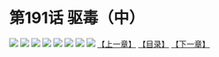 # 第191话 驱毒（中）
![](https://mhpic.xiaomingtaiji.net/comic/D/斗破苍穹拆分版/191话/1.jpg-zymk.middle.webp)
![](https://mhpic.xiaomingtaiji.net/comic/D/斗破苍穹拆分版/191话/2.jpg-zymk.middle.webp)
![](https://mhpic.xiaomingtaiji.net/comic/D/斗破苍穹拆分版/191话/3.jpg-zymk.middle.webp)
![](https://mhpic.xiaomingtaiji.net/comic/D/斗破苍穹拆分版/191话/4.jpg-zymk.middle.webp)
![](https://mhpic.xiaomingtaiji.net/comic/D/斗破苍穹拆分版/191话/5.jpg-zymk.middle.webp)
![](https://mhpic.xiaomingtaiji.net/comic/D/斗破苍穹拆分版/191话/6.jpg-zymk.middle.webp)
![](https://mhpic.xiaomingtaiji.net/comic/D/斗破苍穹拆分版/191话/7.jpg-zymk.middle.webp)
![](https://mhpic.xiaomingtaiji.net/comic/D/斗破苍穹拆分版/191话/8.jpg-zymk.middle.webp)
[【上一章】](./190.md)
[【目录】](./README.md)
[【下一章】](./192.md)
